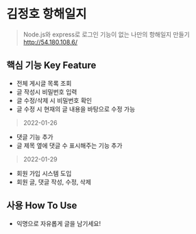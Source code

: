 # 김정호 항해일지



> Node.js와 express로 로그인 기능이 없는 나만의 항해일지 만들기
http://54.180.108.6/

## 핵심 기능  Key Feature
- 전체 게시글 목록 조회
- 글 작성시 비밀번호 입력
- 글 수정/삭제 시 비밀번호 확인
- 글 수정 시 현재의 글 내용을 바탕으로 수정 가능
> 2022-01-26
- 댓글 기능 추가
- 글 제목 옆에 댓글 수 표시해주는 기능 추가
> 2022-01-29
- 회원 가입 시스템 도입
- 회원 글, 댓글 작성, 수정, 삭제 

## 사용 How To Use
- 익명으로 자유롭게 글을 남기세요!
